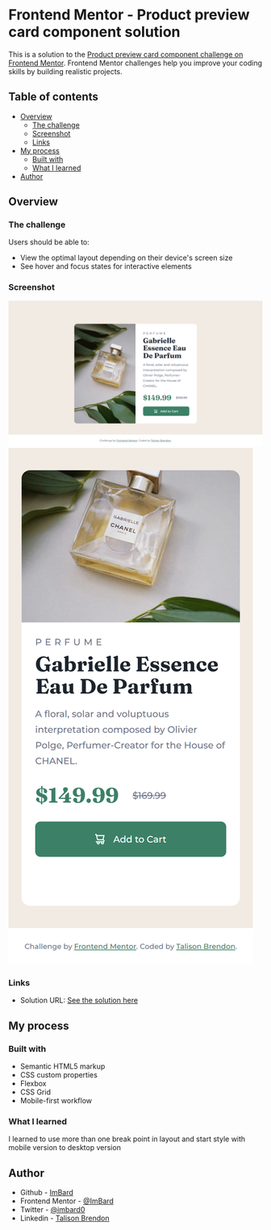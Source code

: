 # Frontend Mentor - Product preview card component solution

This is a solution to the [Product preview card component challenge on Frontend Mentor](https://www.frontendmentor.io/challenges/product-preview-card-component-GO7UmttRfa). Frontend Mentor challenges help you improve your coding skills by building realistic projects. 

## Table of contents

- [Overview](#overview)
  - [The challenge](#the-challenge)
  - [Screenshot](#screenshot)
  - [Links](#links)
- [My process](#my-process)
  - [Built with](#built-with)
  - [What I learned](#what-i-learned)
- [Author](#author)

## Overview

### The challenge

Users should be able to:

- View the optimal layout depending on their device's screen size
- See hover and focus states for interactive elements

### Screenshot

![Desktop Version](./images/desktop.png)
![Mobile Version](./images/mobile.png)

### Links

- Solution URL: [See the solution here](https://imbard.github.io/Product-preview-card/)

## My process

### Built with

- Semantic HTML5 markup
- CSS custom properties
- Flexbox
- CSS Grid
- Mobile-first workflow

### What I learned

I learned to use more than one break point in layout and start style with mobile version to desktop version

## Author


- Github - [ImBard](https://www.github.com/imbard)
- Frontend Mentor - [@ImBard](https://www.frontendmentor.io/profile/ImBard)
- Twitter - [@imbard0](https://www.twitter.com/imbard0)
- Linkedin - [Talison Brendon](https://www.linkedin.com/in/talison-brendon/)
